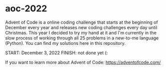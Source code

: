 # aoc-2022

Advent of Code is a online coding challenge that starts at the beginning of December every year and releases new coding challenges every day until Christmas. This year I decided to try my hand at it and I'm currently in the slow process of working through all 25 problems in a new-to-me language (Python). You can find my solutions here in this repository. 

START: December 3, 2022
FINISH: not done yet (:

If you want to learn more about Advent of Code: https://adventofcode.com/
